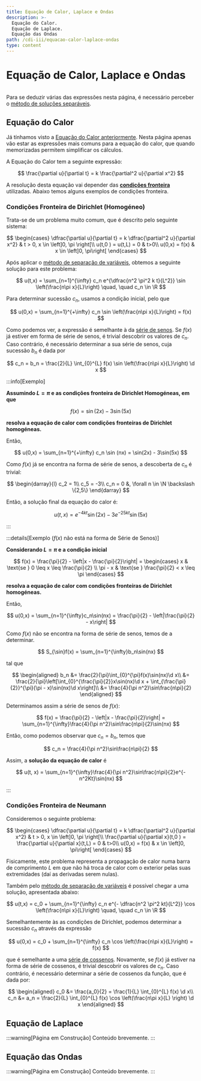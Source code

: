 ```yaml
---
title: Equação de Calor, Laplace e Ondas
description: >-
  Equação do Calor.
  Equação de Laplace.
  Equação das Ondas
path: /cdi-iii/equacao-calor-laplace-ondas
type: content
---
```


# Equação de Calor, Laplace e Ondas

```toc

```

Para se deduzir várias das expressões nesta página, é necessário perceber o [método de soluções separáveis](/cdi-iii/equacao-calor-solucoes-separaveis#soluções-separáveis).

## Equação do Calor

Já tínhamos visto a [Equação do Calor anteriormente](/cdi-iii/equacao-calor-solucoes-separaveis).
Nesta página apenas vão estar as expressões mais comuns para a equação do calor, que quando memorizadas permitem simplificar os cálculos.

A Equação do Calor tem a seguinte expressão:

$$
\frac{\partial u}{\partial t} = k \frac{\partial^2 u}{\partial x^2}
$$

A resolução desta equação vai depender das [**condições fronteira**](color:yellow) utilizadas.
Abaixo temos alguns exemplos de condições fronteira.

### Condições Fronteira de Dirichlet (Homogéneo)

Trata-se de um problema muito comum, que é descrito pelo seguinte sistema:

$$
\begin{cases}
\dfrac{\partial u}{\partial t} = k \dfrac{\partial^2 u}{\partial x^2} & t > 0, x \in \left]0, \pi \right[\\
u(t,0 ) = u(t,L) = 0 & t>0\\
u(0,x) = f(x) & x \in \left]0, \pi\right[
\end{cases}
$$

Após aplicar o [método de separação de variáveis](/cdi-iii/equacao-calor-solucoes-separaveis#soluções-separáveis),
obtemos a seguinte solução para este problema:

$$
u(t,x) = \sum_{n=1}^{\infty} c_n e^{\dfrac{n^2 \pi^2 k t}{L^2}} \sin \left(\frac{n\pi x}{L}\right) \quad, \quad c_n \in \R
$$

Para determinar sucessão $c_n$, usamos a condição inicial, pelo que

$$
u(0,x) = \sum_{n=1}^{+\infty} c_n \sin \left(\frac{n\pi x}{L}\right) = f(x)
$$

Como podemos ver, a expressão é semelhante à da [série de senos](/cdi-iii/serie-fourier#série-de-senos).
Se $f(x)$ já estiver em forma de série de senos, é trivial descobrir os valores de $c_n$.
Caso contrário, é necessário determinar a sua série de senos, cuja sucessão $b_n$ é dada por

$$
c_n = b_n = \frac{2}{L} \int_{0}^{L} f(x) \sin \left(\frac{n\pi x}{L}\right) \d x
$$

:::info[Exemplo]

**Assumindo $L = \pi$ e as condições fronteira de Dirichlet Homogéneas, em que**

$$
f(x) = \sin(2x) - 3\sin(5x)
$$

**resolva a equação de calor com condições fronteiras de Dirichlet homogéneas.**

Então,

$$
u(0,x) = \sum_{n=1}^{+\infty} c_n \sin (nx) = \sin(2x) - 3\sin(5x)
$$

Como $f(x)$ já se encontra na forma de série de senos, a descoberta de $c_n$ é trivial:

$$
\begin{darray}{l}
c_2 = 1\\
c_5 = -3\\
c_n = 0 &, \forall n \in \N \backslash \{2,5\}
\end{darray}
$$

Então, a solução final da equação do calor é:

$$
u(t,x) = e^{-4kt} \sin(2x) - 3 e^{-25 kt} \sin(5x)
$$

:::

:::details[Exemplo ($f(x)$ não está na forma de Série de Senos)]

**Considerando $L=\pi$ e a condição inicial**

$$
f(x) = \frac{\pi}{2} - \left|x - \frac{\pi}{2}\right| = \begin{cases}
x & \text{se } 0 \leq x \leq \frac{\pi}{2} \\
\pi - x & \text{se } \frac{\pi}{2} < x \leq \pi
\end{cases}
$$

**resolva a equação de calor com condições fronteiras de Dirichlet homogéneas.**

Então,

$$
u(0,x) = \sum_{n=1}^{\infty}c_n\sin(nx) = \frac{\pi}{2} - \left|\frac{\pi}{2} - x\right|
$$

Como $f(x)$ não se encontra na forma de série de senos, temos de a determinar.

$$
S_{\sin}f(x) = \sum_{n=1}^{\infty}b_n\sin(nx)
$$

tal que

$$
\begin{aligned}
b_n &= \frac{2}{\pi}\int_{0}^{\pi}f(x)\sin(nx)\d x\\
&= \frac{2}{\pi}\left[\int_{0}^{\frac{\pi}{2}}x\sin(nx)\d x + \int_{\frac{\pi}{2}}^{\pi}(\pi - x)\sin(nx)\d x\right]\\
&= \frac{4}{\pi n^2}\sin\frac{n\pi}{2}
\end{aligned}
$$

Determinamos assim a série de senos de $f(x)$:

$$
f(x) = \frac{\pi}{2} - \left|x - \frac{\pi}{2}\right| = \sum_{n=1}^{\infty}\frac{4}{\pi n^2}\sin\frac{n\pi}{2}\sin(nx)
$$

Então, como podemos observar que $c_n = b_n$, temos que

$$
c_n = \frac{4}{\pi n^2}\sin\frac{n\pi}{2}
$$

Assim, a **solução da equação de calor** é

$$
u(t, x) = \sum_{n=1}^{\infty}\frac{4}{\pi n^2}\sin\frac{n\pi}{2}e^{-n^2Kt}\sin(nx)
$$

:::

### Condições Fronteira de Neumann

Consideremos o seguinte problema:

$$
\begin{cases}
\dfrac{\partial u}{\partial t} = k \dfrac{\partial^2 u}{\partial x^2} & t > 0, x \in \left]0, \pi \right[\\
\frac{\partial u}{\partial x}(t,0 ) = \frac{\partial u}{\partial x}(t,L) = 0 & t>0\\
u(0,x) = f(x) & x \in \left]0, \pi\right[
\end{cases}
$$

Fisicamente, este problema representa a propagação de calor numa barra de comprimento $L$ em que não há
troca de calor com o exterior pelas suas extremidades (daí as derivadas serem nulas).

Também pelo [método de separação de variáveis](/cdi-iii/equacao-calor-solucoes-separaveis#soluções-separáveis)
é possível chegar a uma solução, apresentada abaixo:

$$
u(t,x) = c_0 + \sum_{n=1}^{\infty} c_n e^{- \dfrac{n^2 \pi^2 kt}{L^2}} \cos \left(\frac{n\pi x}{L}\right) \quad, \quad c_n \in \R
$$

Semelhantemente às as condições de Dirichlet, podemos determinar a sucessão $c_n$ através da expressão

$$
u(0,x) = c_0 + \sum_{n=1}^{\infty} c_n \cos \left(\frac{n\pi x}{L}\right) = f(x)
$$

que é semelhante a uma [série de cossenos](/cdi-iii/serie-fourier#série-de-cossenos).
Novamente, se $f(x)$ já estiver na forma de série de cossenos, é trivial descobrir os valores de $c_n$.
Caso contrário, é necessário determinar a série de cossenos da função, que é dada por:

$$
\begin{aligned}
c_0 &= \frac{a_0}{2} = \frac{1}{L} \int_{0}^{L} f(x) \d x\\
c_n &= a_n = \frac{2}{L} \int_{0}^{L} f(x) \cos \left(\frac{n\pi x}{L} \right) \d x
\end{aligned}
$$

## Equação de Laplace

:::warning[Página em Construção]
Conteúdo brevemente.
:::

## Equação das Ondas

:::warning[Página em Construção]
Conteúdo brevemente.
:::
